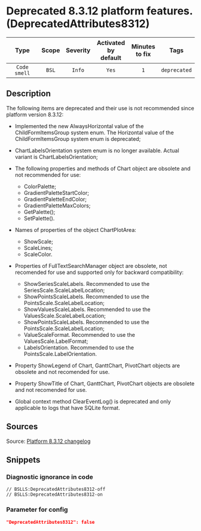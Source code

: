 # Deprecated 8.3.12 platform features. (DeprecatedAttributes8312)

|     Type     | Scope | Severity |    Activated<br>by default    |    Minutes<br>to fix    |     Tags     |
|:------------:|:-----:|:--------:|:-----------------------------:|:-----------------------:|:------------:|
| `Code smell` | `BSL` |  `Info`  |             `Yes`             |           `1`           | `deprecated` |

<!-- Блоки выше заполняются автоматически, не трогать -->
## Description
<!-- Описание диагностики заполняется вручную. Необходимо понятным языком описать смысл и схему работу -->
The following items are deprecated and their use is not recommended since platform version 8.3.12:
* Implemented the new AlwaysHorizontal value of the ChildFormItemsGroup system enum. The Horizontal value of the ChildFormItemsGroup system enum is deprecated;
* ChartLabelsOrientation system enum is no longer available. Actual variant is ChartLabelsOrientation;
* The following properties and methods of Chart object are obsolete and not recommended for use:
   * ColorPalette;
   * GradientPaletteStartColor;
   * GradientPaletteEndColor;
   * GradientPaletteMaxColors;
   * GetPalette();
   * SetPalette().
* Names of properties of the object ChartPlotArea:
   * ShowScale;
   * ScaleLines;
   * ScaleColor.
* Properties of FullTextSearchManager object are obsolete, not recomended for use and supported only for backward compatibility:

   * ShowSeriesScaleLabels. Recommended to use the SeriesScale.ScaleLabelLocation;
   * ShowPointsScaleLabels. Recommended to use the PointsScale.ScaleLabelLocation;
   * ShowValuesScaleLabels. Recommended to use the ValuesScale.ScaleLabelLocation;
   * ShowPointsScaleLabels. Recommended to use the PointsScale.ScaleLabelLocation;
   * ValueScaleFormat. Recommended to use the ValuesScale.LabelFormat;
   * LabelsOrientation. Recommended to use the PointsScale.LabelOrientation.
* Property ShowLegend of Chart, GanttChart, PivotChart objects are obsolete and not recomended for use.
* Property ShowTitle of Chart, GanttChart, PivotChart objects are obsolete and not recomended for use.
* Global context method ClearEventLog() is deprecated and only applicable to logs that have SQLite format.

## Sources
<!-- Необходимо указывать ссылки на все источники, из которых почерпнута информация для создания диагностики -->

Source: [Platform 8.3.12 changelog](https://dl04.1c.ru/content/Platform/8_3_12_1714/1cv8upd_8_3_12_1714.htm)

## Snippets

<!-- Блоки ниже заполняются автоматически, не трогать -->
### Diagnostic ignorance in code

```bsl
// BSLLS:DeprecatedAttributes8312-off
// BSLLS:DeprecatedAttributes8312-on
```

### Parameter for config

```json
"DeprecatedAttributes8312": false
```
